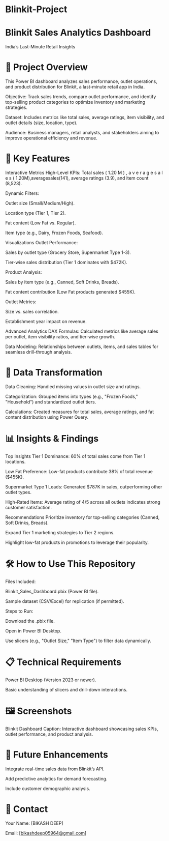 # Blinkit-Project
# Blinkit Sales Analytics Dashboard
India’s Last-Minute Retail Insights

# 📌 Project Overview
This Power BI dashboard analyzes sales performance, outlet operations, and product distribution for Blinkit, a last-minute retail app in India.

Objective: Track sales trends, compare outlet performance, and identify top-selling product categories to optimize inventory and marketing strategies.

Dataset: Includes metrics like total sales, average ratings, item visibility, and outlet details (size, location, type).

Audience: Business managers, retail analysts, and stakeholders aiming to improve operational efficiency and revenue.

# 🚀 Key Features
Interactive Metrics
High-Level KPIs: Total sales (
1.20
M
)
,
a
v
e
r
a
g
e
s
a
l
e
s
(
1.20M),averagesales(141), average ratings (3.9), and item count (8,523).

Dynamic Filters:

Outlet size (Small/Medium/High).

Location type (Tier 1, Tier 2).

Fat content (Low Fat vs. Regular).

Item type (e.g., Dairy, Frozen Foods, Seafood).

Visualizations
Outlet Performance:

Sales by outlet type (Grocery Store, Supermarket Type 1-3).

Tier-wise sales distribution (Tier 1 dominates with $472K).

Product Analysis:

Sales by item type (e.g., Canned, Soft Drinks, Breads).

Fat content contribution (Low Fat products generated $455K).

Outlet Metrics:

Size vs. sales correlation.

Establishment year impact on revenue.

Advanced Analytics
DAX Formulas: Calculated metrics like average sales per outlet, item visibility ratios, and tier-wise growth.

Data Modeling: Relationships between outlets, items, and sales tables for seamless drill-through analysis.

# 🔧 Data Transformation
Data Cleaning: Handled missing values in outlet size and ratings.

Categorization: Grouped items into types (e.g., "Frozen Foods," "Household") and standardized outlet tiers.

Calculations: Created measures for total sales, average ratings, and fat content distribution using Power Query.

# 📊 Insights & Findings
Top Insights
Tier 1 Dominance: 60% of total sales come from Tier 1 locations.

Low Fat Preference: Low-fat products contribute 38% of total revenue ($455K).

Supermarket Type 1 Leads: Generated $787K in sales, outperforming other outlet types.

High-Rated Items: Average rating of 4/5 across all outlets indicates strong customer satisfaction.

Recommendations
Prioritize inventory for top-selling categories (Canned, Soft Drinks, Breads).

Expand Tier 1 marketing strategies to Tier 2 regions.

Highlight low-fat products in promotions to leverage their popularity.

# 🛠️ How to Use This Repository
Files Included:

Blinkit_Sales_Dashboard.pbix (Power BI file).

Sample dataset (CSV/Excel) for replication (if permitted).

Steps to Run:

Download the .pbix file.

Open in Power BI Desktop.

Use slicers (e.g., "Outlet Size," "Item Type") to filter data dynamically.

# 📋 Technical Requirements
Power BI Desktop (Version 2023 or newer).

Basic understanding of slicers and drill-down interactions.

# 🖼️ Screenshots
Blinkit Dashboard
Caption: Interactive dashboard showcasing sales KPIs, outlet performance, and product analysis.

# 🔮 Future Enhancements
Integrate real-time sales data from Blinkit’s API.

Add predictive analytics for demand forecasting.

Include customer demographic analysis.

# 📧 Contact
Your Name: [BIKASH DEEP]

Email: [bikashdeep05964@gmail.com]
